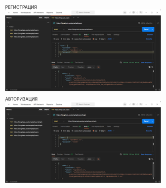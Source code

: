 РЕГИСТРАЦИЯ
![all text](https://github.com/EgorBrotsman/4.4.9/blob/main/img/registration.png)

АВТОРИЗАЦИЯ
![avtorization](https://github.com/EgorBrotsman/4.4.9/blob/main/img/autorization.png)

